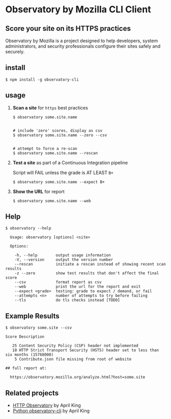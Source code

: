 # Observatory by Mozilla CLI Client

## Score your site on its HTTPS practices

Observatory by Mozilla is a project designed to help developers, system administrators, and security professionals configure their sites safely and securely.

## install

```
$ npm install -g observatory-cli
```

## usage

1.  **Scan a site** for `https` best practices

    ```
    $ observatory some.site.name


    # include 'zero' scores, display as csv
    $ observatory some.site.name --zero --csv


    # attempt to force a re-scan
    $ observatory some.site.name --rescan

    ```

2.  **Test a site** as part of a Continuous Integration pipeline

    Script will FAIL unless the grade is AT LEAST `B+`

    ```
    $ observatory some.site.name --expect B+
    ```

3.  **Show the URL** for report

    ```
    $ observatory some.site.name --web
    ```

## Help

```
$ observatory --help

  Usage: observatory [options] <site>

  Options:

    -h, --help        output usage information
    -V, --version     output the version number
    --rescan          initiate a rescan instead of showing recent scan results
    -z --zero         show test results that don't affect the final score
    --csv             format report as csv
    --web             print the url for the report and exit
    --expect <grade>  testing: grade to expect / demand, or fail
    --attempts <n>    number of attempts to try before failing
    --tls             do tls checks instead [TODO]
```


## Example Results

```
$ observatory some.site --csv

Score Description

   25 Content Security Policy (CSP) header not implemented
   10 HTTP Strict Transport Security (HSTS) header set to less than six months (15768000)
    5 Contribute.json file missing from root of website

## full report at:

  https://observatory.mozilla.org/analyze.html?host=some.site

```


## Related projects

- [HTTP Observatory](https://github.com/mozilla/http-observatory) by April King
- [Python observatory-cli](https://github.com/mozilla/http-observatory-cli) by April King
